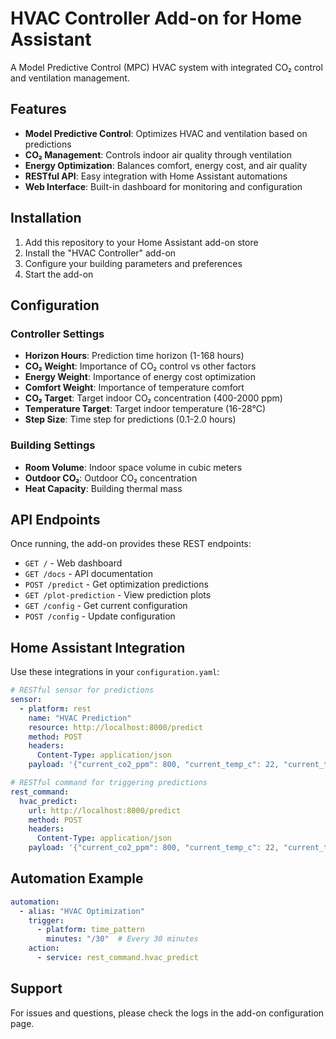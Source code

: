 # HVAC Controller Add-on for Home Assistant

A Model Predictive Control (MPC) HVAC system with integrated CO₂ control and ventilation management.

## Features

- **Model Predictive Control**: Optimizes HVAC and ventilation based on predictions
- **CO₂ Management**: Controls indoor air quality through ventilation
- **Energy Optimization**: Balances comfort, energy cost, and air quality
- **RESTful API**: Easy integration with Home Assistant automations
- **Web Interface**: Built-in dashboard for monitoring and configuration

## Installation

1. Add this repository to your Home Assistant add-on store
2. Install the "HVAC Controller" add-on
3. Configure your building parameters and preferences
4. Start the add-on

## Configuration

### Controller Settings
- **Horizon Hours**: Prediction time horizon (1-168 hours)
- **CO₂ Weight**: Importance of CO₂ control vs other factors
- **Energy Weight**: Importance of energy cost optimization
- **Comfort Weight**: Importance of temperature comfort
- **CO₂ Target**: Target indoor CO₂ concentration (400-2000 ppm)
- **Temperature Target**: Target indoor temperature (16-28°C)
- **Step Size**: Time step for predictions (0.1-2.0 hours)

### Building Settings
- **Room Volume**: Indoor space volume in cubic meters
- **Outdoor CO₂**: Outdoor CO₂ concentration
- **Heat Capacity**: Building thermal mass

## API Endpoints

Once running, the add-on provides these REST endpoints:

- `GET /` - Web dashboard
- `GET /docs` - API documentation
- `POST /predict` - Get optimization predictions
- `GET /plot-prediction` - View prediction plots
- `GET /config` - Get current configuration
- `POST /config` - Update configuration

## Home Assistant Integration

Use these integrations in your `configuration.yaml`:

```yaml
# RESTful sensor for predictions
sensor:
  - platform: rest
    name: "HVAC Prediction"
    resource: http://localhost:8000/predict
    method: POST
    headers:
      Content-Type: application/json
    payload: '{"current_co2_ppm": 800, "current_temp_c": 22, "current_time_hours": 0, "weather_data": []}'

# RESTful command for triggering predictions
rest_command:
  hvac_predict:
    url: http://localhost:8000/predict
    method: POST
    headers:
      Content-Type: application/json
    payload: '{"current_co2_ppm": 800, "current_temp_c": 22, "current_time_hours": 0, "weather_data": []}'
```

## Automation Example

```yaml
automation:
  - alias: "HVAC Optimization"
    trigger:
      - platform: time_pattern
        minutes: "/30"  # Every 30 minutes
    action:
      - service: rest_command.hvac_predict
```

## Support

For issues and questions, please check the logs in the add-on configuration page. 